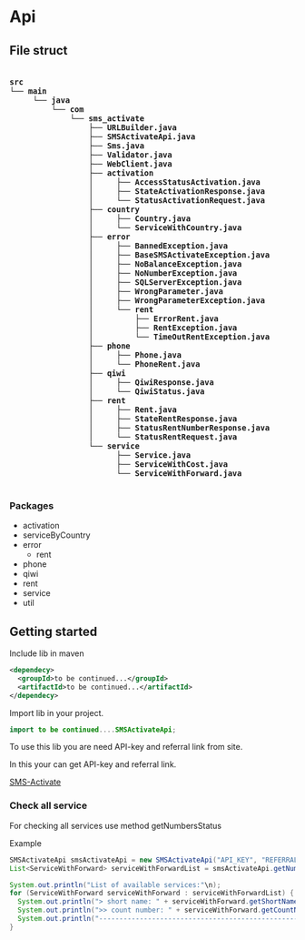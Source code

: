 # Api
## File struct

<pre style="font-family: 'Arial Narrow', sans-serif; font-size: 12pt; font-weight: bold;">
    <code>
src
└── main
     └── java
         └── com
             └── sms_activate
                 ├── URLBuilder.java
                 ├── SMSActivateApi.java
                 ├── Sms.java
                 ├── Validator.java
                 ├── WebClient.java
                 ├── activation
                 │     ├── AccessStatusActivation.java
                 │     ├── StateActivationResponse.java
                 │     └── StatusActivationRequest.java
                 ├── country
                 │     ├── Country.java
                 │     └── ServiceWithCountry.java
                 ├── error
                 │     ├── BannedException.java
                 │     ├── BaseSMSActivateException.java
                 │     ├── NoBalanceException.java
                 │     ├── NoNumberException.java
                 │     ├── SQLServerException.java
                 │     ├── WrongParameter.java
                 │     ├── WrongParameterException.java
                 │     └── rent
                 │         ├── ErrorRent.java
                 │         ├── RentException.java
                 │         └── TimeOutRentException.java
                 ├── phone
                 │     ├── Phone.java
                 │     └── PhoneRent.java
                 ├── qiwi
                 │     ├── QiwiResponse.java
                 │     └── QiwiStatus.java
                 ├── rent
                 │     ├── Rent.java
                 │     ├── StateRentResponse.java
                 │     ├── StatusRentNumberResponse.java
                 │     └── StatusRentRequest.java
                 └── service
                       ├── Service.java
                       ├── ServiceWithCost.java
                       └── ServiceWithForward.java
    </code>
</pre>

### Packages
* activation
* serviceByCountry
* error
  * rent
* phone
* qiwi
* rent
* service
* util

## Getting started 
Include lib in maven
```xml
<dependecy>
  <groupId>to be continued...</groupId>
  <artifactId>to be continued...</artifactId>
</dependecy>
```

Import lib in your project.
```java
import to be continued....SMSActivateApi;
```

To use this lib you are need API-key and referral link from site.

In this your can get API-key and referral link.

[SMS-Activate](https://sms-activate.ru/ru/pp)

### Check all service

For checking all services use method getNumbersStatus

Example
```java
SMSActivateApi smsActivateApi = new SMSActivateApi("API_KEY", "REFERRAL_LINK");
List<ServiceWithForward> serviceWithForwardList = smsActivateApi.getNumbersStatus();

System.out.println("List of available services:"\n);
for (ServiceWithForward serviceWithForward : serviceWithForwardList) {
  System.out.println("> short name: " + serviceWithForward.getShortName());
  System.out.println(">> count number: " + serviceWithForward.getCountNumber());
  System.out.println("--------------------------------------------------------\n")
}
```
